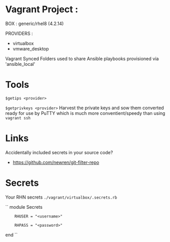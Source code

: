 # Vagrant Project : 

BOX : generic/rhel8 (4.2.14)

PROVIDERS : 
* virtualbox
* vmware_desktop

Vagrant Synced Folders used to share Ansible playbooks provisioned via 'ansible_local'

# Tools
``$getips <provider>``
  
``$getprivkeys <provider>``
Harvest the private keys and sow them converted ready for use by PuTTY which is much more conventient/speedy than using ``vagrant ssh``

# Links
Accidentally included secrets in your source code? 
* https://github.com/newren/git-filter-repo

# Secrets
Your RHN secrets ``./vagrant/virtualbox/.secrets.rb``

``
module Secrets

        RHUSER = "<username>"
        
        RHPASS = "<password>"
        
end
``
